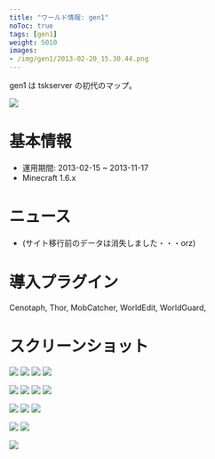 ```yaml
---
title: "ワールド情報: gen1"
noToc: true
tags: [gen1]
weight: 5010
images:
- /img/gen1/2013-02-20_15.30.44.png
---
```


gen1 は tskserver の初代のマップ。

![](/img/gen1/2013-02-20_15.30.44.png)

# 基本情報
- 運用期間: 2013-02-15 ~ 2013-11-17
- Minecraft 1.6.x

# ニュース
- (サイト移行前のデータは消失しました・・・orz)

# 導入プラグイン
Cenotaph, Thor, MobCatcher, WorldEdit, WorldGuard, 

# スクリーンショット
![](/img/gen1/2013-03-01_01.01.08.png)
![](/img/gen1/2013-02-21_17.05.12.png)
![](/img/gen1/2013-03-07_22.30.39.png)
![](/img/gen1/2013-03-05_15.23.50.png)

![](/img/gen1/2013-02-26_00.46.43.png)
![](/img/gen1/2013-02-25_23.41.12.png)
![](/img/gen1/2013-08-03_12.26.17.png)
![](/img/gen1/2013-10-12_02.27.22.png)


![](/img/gen1/2013-02-22_23.03.52.png)
![](/img/gen1/2013-03-02_20.34.31.png)
![](/img/gen1/2013-03-06_18.41.32.png)

![](/img/gen1/2013-02-21_22.14.32.png)
![](/img/gen1/2013-07-27_21.26.37.png)

![](/img/gen1/2013-11-16_23.39.51.png)
